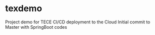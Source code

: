 # texdemo
Project demo for TECE CI/CD deployment to the Cloud
Initial commit to Master with SpringBoot codes
